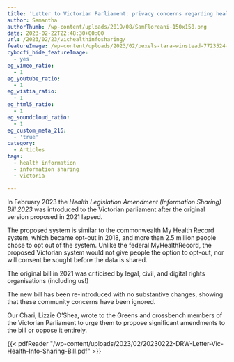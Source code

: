 ```yaml
---
title: 'Letter to Victorian Parliament: privacy concerns regarding health information sharing system'
author: Samantha
authorThumb: /wp-content/uploads/2019/08/SamFloreani-150x150.png
date: 2023-02-22T22:48:30+00:00
url: /2023/02/23/vichealthinfosharing/
featureImage: /wp-content/uploads/2023/02/pexels-tara-winstead-7723524-scaled-1.jpg
cybocfi_hide_featureImage:
  - yes
eg_vimeo_ratio:
  - 1
eg_youtube_ratio:
  - 1
eg_wistia_ratio:
  - 1
eg_html5_ratio:
  - 1
eg_soundcloud_ratio:
  - 1
eg_custom_meta_216:
  - 'true'
category:
  - Articles
tags:
  - health information
  - information sharing
  - victoria

---
```

In February 2023 the _Health Legislation Amendment (Information Sharing) Bill 2023_ was introduced to the Victorian parliament after the original version proposed in 2021 lapsed.

The proposed system is similar to the commonwealth My Health Record system, which became opt-out in 2018, and more than 2.5 million people chose to opt out of the system. Unlike the federal MyHealthRecord, the proposed Victorian system would not give people the option to opt-out, nor will consent be sought before the data is shared.

The original bill in 2021 was criticised by legal, civil, and digital rights organisations (including us!)

The new bill has been re-introduced with no substantive changes, showing that these community concerns have been ignored.

Our Chari, Lizzie O&#8217;Shea, wrote to the Greens and crossbench members of the Victorian Parliament to urge them to propose significant amendments to the bill or oppose it entirely.

{{< pdfReader "/wp-content/uploads/2023/02/20230222-DRW-Letter-Vic-Health-Info-Sharing-Bill.pdf" >}}
